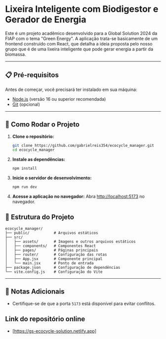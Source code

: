 # Lixeira Inteligente com Biodigestor e Gerador de Energia

Este é um projeto acadêmico desenvolvido para a Global Solution 2024 da FIAP com o tema "Green Energy". A aplicação trata-se basicamente de um frontend construído com React, que detalha a ideia proposta pelo nosso grupo que é de uma lixeira inteligente que pode gerar energia a partir da biomassa.

---

## 📋 Pré-requisitos

Antes de começar, você precisará ter instalado em sua máquina:

- [Node.js](https://nodejs.org) (versão 16 ou superior recomendada)
- [Git](https://git-scm.com) (opcional)

---

## 🚀 Como Rodar o Projeto

1. **Clone o repositório:**
   ```bash
   git clone https://github.com/gabrielreis354/ecocycle_manager.git
   cd ecocycle_manager
   ```

2. **Instale as dependências:**
   ```bash
   npm install
   ```

3. **Inicie o servidor de desenvolvimento:**
   ```bash
   npm run dev
   ```

4. **Acesse a aplicação no navegador:**
   Abra [http://localhost:5173](http://localhost:5173) no navegador.
   
## 🌟 Estrutura do Projeto

```plaintext
ecocycle_manager/
├── public/           # Arquivos estáticos
├── src/             
│   ├── assets/       # Imagens e outros arquivos estáticos
│   ├── components/   # Componentes React
│   ├── pages/        # Páginas principais
│   ├── router/       # Configuração das rotas
│   ├── App.jsx       # Componente principal
│   └── main.jsx      # Ponto de entrada
├── package.json      # Configuração de dependências
└── vite.config.js    # Configuração do Vite

```

---

## 📖 Notas Adicionais

- Certifique-se de que a porta `5173` está disponível para evitar conflitos.

## Link do repositório online
- [https://gs-ecocycle-solution.netlify.app]
